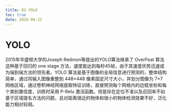 ```yaml
---
title: 03 YOLO
toc: true
date: 2018-09-22
---
```

# YOLO

2015年华盛顿大学的Joseph Redmon等提出的YOLO算法继承了 OverFeat 算法这种基于回归的 one stage 方法，速度能达到每秒45帧，由于其速度优势迅速成为端到端方法的领先者。YOLO 算法是基于图像的全局信息进行预测的，整体结构简单，通过将输入图像重整到 448×448 像素固定尺寸大小，并划分图像为 7×7 网格区域，通过卷积神经网络提取特征训练，直接预测每个网格内的边框坐标和每个类别置信度，训练时采用 P-Relu 激活函数。但是存在定位不准以及召回率不如基于区域提名方法的问题，且对距离很近的物体和很小的物体检测效果不好，泛化能力相对较弱。
